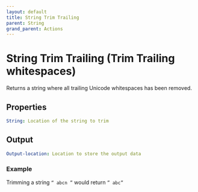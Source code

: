```yaml
---
layout: default
title: String Trim Trailing
parent: String
grand_parent: Actions
---
```

# String Trim Trailing (Trim Trailing whitespaces)
Returns a string where all trailing Unicode whitespaces has been removed.

## Properties
```yaml
String: Location of the string to trim
```

## Output
```yaml
Output-location: Location to store the output data
```

### Example
Trimming a string `“ abcn ”` would return `” abc”`
